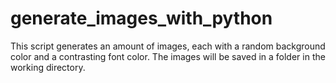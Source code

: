 # generate_images_with_python
This script generates an amount of images, each with a random background color and a contrasting font color. The images will be saved in a folder in the working directory.
